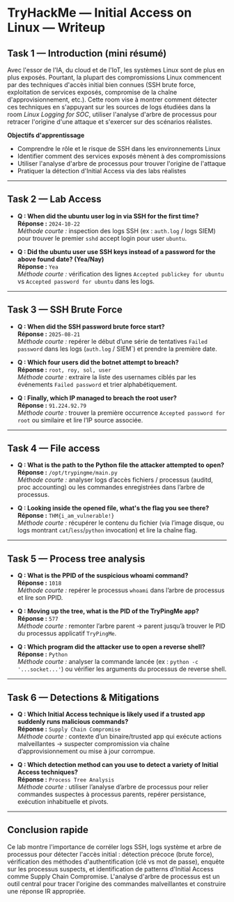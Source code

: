 # TryHackMe — Initial Access on Linux — Writeup

## Task 1 — Introduction (mini résumé)
Avec l'essor de l'IA, du cloud et de l'IoT, les systèmes Linux sont de plus en plus exposés. Pourtant, la plupart des compromissions Linux commencent par des techniques d'accès initial bien connues (SSH brute force, exploitation de services exposés, compromise de la chaîne d'approvisionnement, etc.). Cette room vise à montrer comment détecter ces techniques en s'appuyant sur les sources de logs étudiées dans la room *Linux Logging for SOC*, utiliser l'analyse d'arbre de processus pour retracer l'origine d'une attaque et s'exercer sur des scénarios réalistes.

**Objectifs d'apprentissage**
- Comprendre le rôle et le risque de SSH dans les environnements Linux  
- Identifier comment des services exposés mènent à des compromissions  
- Utiliser l'analyse d'arbre de processus pour trouver l'origine de l'attaque  
- Pratiquer la détection d'Initial Access via des labs réalistes

---

## Task 2 — Lab Access

- **Q : When did the ubuntu user log in via SSH for the first time?**  
  **Réponse :** `2024-10-22`  
  *Méthode courte :* inspection des logs SSH (ex : `auth.log` / logs SIEM) pour trouver le premier `sshd` accept login pour user `ubuntu`.

- **Q : Did the ubuntu user use SSH keys instead of a password for the above found date? (Yea/Nay)**  
  **Réponse :** `Yea`  
  *Méthode courte :* vérification des lignes `Accepted publickey for ubuntu` vs `Accepted password for ubuntu` dans les logs.

---

## Task 3 — SSH Brute Force

- **Q : When did the SSH password brute force start?**  
  **Réponse :** `2025-08-21`  
  *Méthode courte :* repérer le début d’une série de tentatives `Failed password` dans les logs (`auth.log` / SIEM`) et prendre la première date.

- **Q : Which four users did the botnet attempt to breach?**  
  **Réponse :** `root, roy, sol, user`  
  *Méthode courte :* extraire la liste des usernames ciblés par les événements `Failed password` et trier alphabétiquement.

- **Q : Finally, which IP managed to breach the root user?**  
  **Réponse :** `91.224.92.79`  
  *Méthode courte :* trouver la première occurrence `Accepted password for root` ou similaire et lire l’IP source associée.

---

## Task 4 — File access

- **Q : What is the path to the Python file the attacker attempted to open?**  
  **Réponse :** `/opt/trypingme/main.py`  
  *Méthode courte :* analyser logs d’accès fichiers / processus (auditd, proc accounting) ou les commandes enregistrées dans l’arbre de processus.

- **Q : Looking inside the opened file, what's the flag you see there?**  
  **Réponse :** `THM{i_am_vulnerable!}`  
  *Méthode courte :* récupérer le contenu du fichier (via l’image disque, ou logs montrant `cat`/`less`/`python` invocation) et lire la chaîne flag.

---

## Task 5 — Process tree analysis

- **Q : What is the PPID of the suspicious whoami command?**  
  **Réponse :** `1018`  
  *Méthode courte :* repérer le processus `whoami` dans l’arbre de processus et lire son PPID.

- **Q : Moving up the tree, what is the PID of the TryPingMe app?**  
  **Réponse :** `577`  
  *Méthode courte :* remonter l’arbre parent → parent jusqu’à trouver le PID du processus applicatif `TryPingMe`.

- **Q : Which program did the attacker use to open a reverse shell?**  
  **Réponse :** `Python`  
  *Méthode courte :* analyser la commande lancée (ex : `python -c '...socket...'`) ou vérifier les arguments du processus de reverse shell.

---

## Task 6 — Detections & Mitigations

- **Q : Which Initial Access technique is likely used if a trusted app suddenly runs malicious commands?**  
  **Réponse :** `Supply Chain Compromise`  
  *Méthode courte :* contexte d’un binaire/trusted app qui exécute actions malveillantes → suspecter compromission via chaîne d’approvisionnement ou mise à jour corrompue.

- **Q : Which detection method can you use to detect a variety of Initial Access techniques?**  
  **Réponse :** `Process Tree Analysis`  
  *Méthode courte :* utiliser l’analyse d’arbre de processus pour relier commandes suspectes à processus parents, repérer persistance, exécution inhabituelle et pivots.

---

## Conclusion rapide
Ce lab montre l'importance de corréler logs SSH, logs système et arbre de processus pour détecter l'accès initial : détection précoce (brute force), vérification des méthodes d'authentification (clé vs mot de passe), enquête sur les processus suspects, et identification de patterns d'Initial Access comme Supply Chain Compromise. L'analyse d'arbre de processus est un outil central pour tracer l'origine des commandes malveillantes et construire une réponse IR appropriée.

